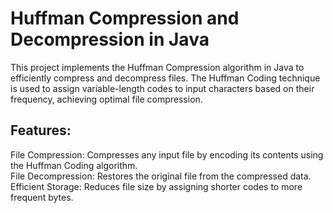 # Huffman Compression and Decompression in Java
This project implements the Huffman Compression algorithm in Java to efficiently compress and decompress files. The Huffman Coding technique is used to assign variable-length codes to input characters based on their frequency, achieving optimal file compression.

## Features:
File Compression: Compresses any input file by encoding its contents using the Huffman Coding algorithm.<br>
File Decompression: Restores the original file from the compressed data.<br>
Efficient Storage: Reduces file size by assigning shorter codes to more frequent bytes.
